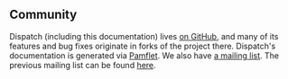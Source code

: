 Community
---------

Dispatch (including this documentation) lives [on GitHub][gh], and
many of its features and bug fixes originate in forks of the 
project there. Dispatch's documentation is generated via 
[Pamflet][pamflet]. We also have [a mailing list][gg]. The previous mailing list
can be found [here][nabble].
 
[gh]: https://github.com/n8han/databinder-dispatch
[pamflet]: http://pamflet.databinder.net/Pamflet.html
[gg]: http://groups.google.com/group/dispatch-scala/topics
[nabble]: http://databinder.3617998.n2.nabble.com/Dispatch-f3618001.html

